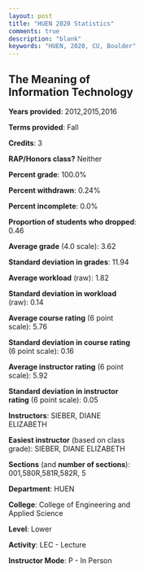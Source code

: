 ```yaml
---
layout: post
title: "HUEN 2020 Statistics"
comments: true
description: "blank"
keywords: "HUEN, 2020, CU, Boulder"
--- 
```

<head>
<script src="https://ajax.googleapis.com/ajax/libs/jquery/2.1.3/jquery.min.js"></script>
<script src="https://dl.dropboxusercontent.com/s/pc42nxpaw1ea4o9/highcharts.js?dl=0"></script>
<!-- <script src="../assets/js/highcharts.js"></script> -->
<style type="text/css">@font-face {
	font-family: "Bebas Neue";
	src: url(https://www.filehosting.org/file/details/544349/BebasNeue%20Regular.otf) format("opentype");
	}
	h1.Bebas { 
		font-family: "Bebas Neue", Verdana, Tahoma;
	}
</style>
</head>
<body>
	<div id="container" style="float: right; width: 45%; height: 88%; margin-left: 2.5%; margin-right: 2.5%;"></div>
	<script language="JavaScript">
		$(document).ready(function() {
		var chart = {type: 'column'};
		var title = {text: 'Grade Distribution'};
		var xAxis = {categories: ['A','B','C','D','F'],crosshair: true};
		var yAxis = {min: 0,title: {text: 'Percentage'}};
		var tooltip = {headerFormat: '<center><b><span style="font-size:20px">{point.key}</span></b></center>',
		               pointFormat: '<td style="padding:0"><b>{point.y:.1f}%</b></td>',
		               footerFormat: '</table>',shared: true,useHTML: true};
		var plotOptions = {column: {pointPadding: 0.0,borderWidth: 0}};  
		var credits = {enabled: false};var series= [{name: 'Percent',data: [65.6,27.06,6.88,0.46,0.0,]}];
		var json = {};
		json.chart = chart;
		json.title = title;
		json.tooltip = tooltip;
		json.xAxis = xAxis;
		json.yAxis = yAxis;  
		json.series = series;
		json.plotOptions = plotOptions;  
		json.credits = credits;
		$('#container').highcharts(json);
	});
	</script>
</body>
			   
## The Meaning of Information Technology

**Years provided**: 2012,2015,2016

**Terms provided**: Fall

**Credits**: 3

**RAP/Honors class?** Neither

**Percent grade**: 100.0%

**Percent withdrawn**: 0.24%

**Percent incomplete**: 0.0%

**Proportion of students who dropped**: 0.46

**Average grade** (4.0 scale): 3.62

**Standard deviation in grades**: 11.94

**Average workload** (raw): 1.82

**Standard deviation in workload** (raw): 0.14

**Average course rating** (6 point scale): 5.76

**Standard deviation in course rating** (6 point scale): 0.16

**Average instructor rating** (6 point scale): 5.92

**Standard deviation in instructor rating** (6 point scale): 0.05

**Instructors**: SIEBER, DIANE ELIZABETH

**Easiest instructor** (based on class grade): SIEBER, DIANE ELIZABETH

**Sections** (and **number of sections**): 001,580R,581R,582R, 5

**Department**: HUEN

**College**: College of Engineering and Applied Science

**Level**: Lower

**Activity**: LEC - Lecture

**Instructor Mode**: P  - In Person